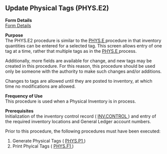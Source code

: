 ##  Update Physical Tags (PHYS.E2)

<PageHeader />

**Form Details**  
[ Form Details ](PHYS-E2-1/README.md)   

**Purpose**  
The PHYS.E2 procedure is similar to the [ PHYS.E ](../../../../rover/INV-OVERVIEW/INV-ENTRY/PHYS-E/README.md) procedure in that inventory quantities can be entered for a selected tag. This screen allows entry of one tag at a time, rather that multiple tags as in the [ PHYS.E ](../../../../rover/INV-OVERVIEW/INV-ENTRY/PHYS-E/README.md) process.   
  
Additionally, more fields are available for change, and new tags may be
created in this procedure. For this reason, this procedure should be used only
be someone with the authority to make such changes and/or additions.  
  
Changes to tags are allowed until they are posted to inventory, at which time
no modifications are allowed.

**Frequency of Use**  
This procedure is used when a Physical Inventory is in process.

**Prerequisites**  
Initialization of the inventory control record ( [ INV.CONTROL ](../INV-CONTROL/README.md) ) and entry of the required inventory locations and General Ledger account numbers.   
  
Prior to this procedure, the following procedures must have been executed:  
  
1) Generate Physical Tags ( [ PHYS.P1 ](../../INV-PROCESS/PHYS-P1/README.md) )   
2) Print Phyical Tags ( [ PHYS.F1 ](../../INV-REPORT/PHYS-F1/README.md) ) 

<badge text= "Version 8.10.57" vertical="middle" />

<PageFooter />